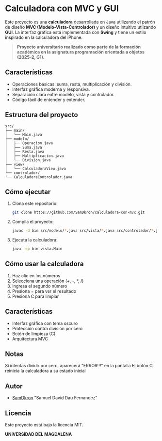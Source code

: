 # Calculadora con MVC y GUI

Este proyecto es una **calculadora** desarrollada en Java utilizando el patrón de diseño **MVC (Modelo-Vista-Controlador)** y un diseño intuitivo utlizando **GUI**. La interfaz gráfica está implementada con **Swing** y tiene un estilo inspirado en la calculadora del iPhone.

> **Proyecto universitario realizado como parte de la formación académica en la asignatura programación orientada a objetos (2025-2, G1).**

## Características

- Operaciones básicas: suma, resta, multiplicación y división.
- Interfaz gráfica moderna y responsiva.
- Separación clara entre modelo, vista y controlador.
- Código fácil de entender y extender.

## Estructura del proyecto

```
src/
├── main/
│   └── Main.java
├── modelo/
│   ├── Operacion.java
│   ├── Suma.java
│   ├── Resta.java
│   ├── Multiplicacion.java
│   └── Division.java
├── view/
│   └── CalculadoraView.java
└── controlador/
└── CalculadoraControlador.java
```

## Cómo ejecutar

1. Clona este repositorio:
    ```bash
    git clone https://github.com/SamDkron/calculadora-con-mvc.git
    ```
2. Compila el proyecto:
    ```bash
    javac -d bin src/modelo/*.java src/vista/*.java src/controlador/*.java
    ```
3. Ejecuta la calculadora:
    ```bash
    java -cp bin vista.Main
    ```
## Cómo usar la calculadora

1. Haz clic en los números
2. Selecciona una operación (+, -, *, /)
3. Ingresa el segundo número
4. Presiona = para ver el resultado
5. Presiona C para limpiar

## Características

- Interfaz gráfica con tema oscuro
- Protección contra división por cero
- Botón de limpieza (C)
- Arquitectura MVC

## Notas

Si intentas dividir por cero, aparecerá "ERROR!!!" en la pantalla
El botón C reinicia la calculadora a su estado inicial

## Autor

- [SamDkron](https://github.com/SamDkron) "Samuel David Dau Fernandez"

## Licencia

Este proyecto está bajo la licencia MIT.

**UNIVERSIDAD DEL MAGDALENA**